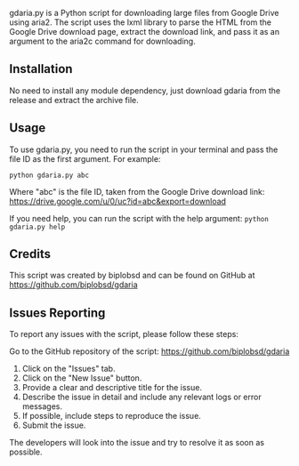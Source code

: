 gdaria.py is a Python script for downloading large files from Google Drive using aria2. The script uses the lxml library to parse the HTML from the Google Drive download page, extract the download link, and pass it as an argument to the aria2c command for downloading.

## Installation
No need to install any module dependency, just download gdaria from the release and extract the archive file.

## Usage
To use gdaria.py, you need to run the script in your terminal and pass the file ID as the first argument. For example:

`python gdaria.py abc`

Where "abc" is the file ID, taken from the Google Drive download link: https://drive.google.com/u/0/uc?id=abc&export=download

If you need help, you can run the script with the help argument:
`python gdaria.py help`

## Credits
This script was created by biplobsd and can be found on GitHub at https://github.com/biplobsd/gdaria

## Issues Reporting
To report any issues with the script, please follow these steps:

Go to the GitHub repository of the script: https://github.com/biplobsd/gdaria
1. Click on the "Issues" tab.
2. Click on the "New Issue" button.
3. Provide a clear and descriptive title for the issue.
4. Describe the issue in detail and include any relevant logs or error messages.
5. If possible, include steps to reproduce the issue.
6. Submit the issue.

The developers will look into the issue and try to resolve it as soon as possible.